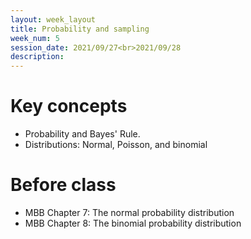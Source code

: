 ```yaml
---
layout: week_layout
title: Probability and sampling
week_num: 5
session_date: 2021/09/27<br>2021/09/28
description:
---
```


# Key concepts

  - Probability and Bayes' Rule.
  - Distributions: Normal, Poisson, and binomial

# Before class
  
  - MBB Chapter 7: The normal probability distribution
  - MBB Chapter 8: The binomial probability distribution

